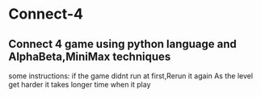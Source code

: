 # Connect-4
Connect 4 game using python language and AlphaBeta,MiniMax techniques
---------------------------------------------------------------------
some instructions:
if the game didnt run at first,Rerun it again
As the level get harder it takes longer time when it play
